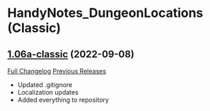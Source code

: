 # HandyNotes_DungeonLocations (Classic)

## [1.06a-classic](https://github.com/Caliaha/HandyNotes_DungeonLocations-classic/tree/1.06a-classic) (2022-09-08)
[Full Changelog](https://github.com/Caliaha/HandyNotes_DungeonLocations-classic/commits/1.06a-classic) [Previous Releases](https://github.com/Caliaha/HandyNotes_DungeonLocations-classic/releases)

- Updated .gitignore  
- Localization updates  
- Added everything to repository  
